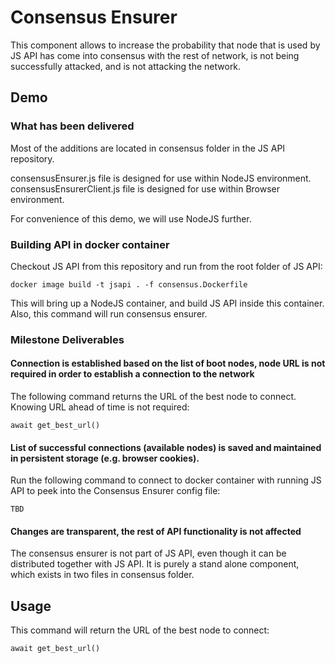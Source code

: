 # Consensus Ensurer

This component allows to increase the probability that node that is used by JS API has come into consensus with the rest of network, is not being successfully attacked, and is not attacking the network.



## Demo

### What has been delivered

Most of the additions are located in consensus folder in the JS API repository.

consensusEnsurer.js file is designed for use within NodeJS environment.
consensusEnsurerClient.js file is designed for use within Browser environment.

For convenience of this demo, we will use NodeJS further.

### Building API in docker container

Checkout JS API from this repository and run from the root folder of JS API:

```
docker image build -t jsapi . -f consensus.Dockerfile
```

This will bring up a NodeJS container, and build JS API inside this container. Also, this command will run consensus ensurer.

### Milestone Deliverables

#### Connection is established based on the list of boot nodes, node URL is not required in order to establish a connection to the network

The following command returns the URL of the best node to connect. Knowing URL ahead of time is not required:

```
await get_best_url()
```

#### List of successful connections (available nodes) is saved and maintained in persistent storage (e.g. browser cookies).

Run the following command to connect to docker container with running JS API to peek into the Consensus Ensurer config file:

```
TBD
```

#### Changes are transparent, the rest of API functionality is not affected

The consensus ensurer is not part of JS API, even though it can be distributed together with JS API. It is purely a stand alone component, which exists in two files in consensus folder.

## Usage

This command will return the URL of the best node to connect:

```
await get_best_url()
```